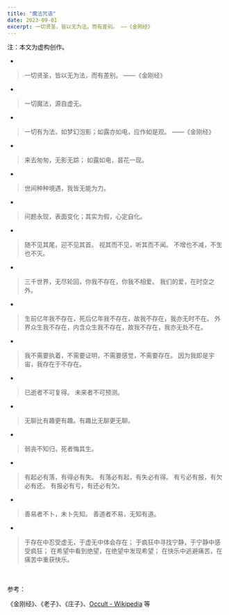 ```yaml
---
title: "魔法咒语"
date: 2023-09-01
excerpt: 一切贤圣，皆以无为法，而有差别。 ——《金刚经》
---
```


注：本文为虚构创作。

-
>一切贤圣，皆以无为法，而有差别。 ——《金刚经》

-
>一切魔法，源自虚无。

-
>一切有为法，如梦幻泡影；如露亦如电，应作如是观。 ——《金刚经》

-
>来去匆匆，无影无踪；
>如露如电，昙花一现。


-
>世间种种境遇，我皆无能为力。


-
>问题永现，表面变化；其实为假，心定自化。


-
>随不见其尾，迎不见其首。
>视其而不见，听其而不闻。
>不增也不减，不生也不灭。


-
>三千世界，无尽轮回，你我不存在，你我不相爱。
>我们的爱，在时空之外。


-
>生前亿年我不存在，死后亿年我不存在，故我不存在，我亦无时不在。
>外界众生我不存在，内含众生我不存在，故我不存在，我亦无处不在。


-
>我不需要执着，不需要证明，不需要感觉，不需要存在。
>因为我即是宇宙，我存在于不存在。


-
>已逝者不可复得。
>未来者不可预测。


-
>无聊比有趣更有趣。有趣比无聊更无聊。


-
>弱丧不知归，死者悔其生。


-
>有起必有落，有得必有失。
>有落必有起，有失必有得。
>有亏必有报，有欠必有还。
>有报必有亏，有还必有欠。


-
>善易者不卜，未卜先知。
>善道者不易，无知有道。


-
>于存在中忍受虚无，于虚无中体会存在；
>于疯狂中寻找宁静，于宁静中感受疯狂；
>在希望中看到绝望，在绝望中发现希望；
>在快乐中逃避痛苦，在痛苦中重获快乐。

<br><br>
参考：

《金刚经》、《老子》、《庄子》、[Occult - Wikipedia](https://en.wikipedia.org/wiki/Occult) 等
